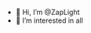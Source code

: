 - 👋 Hi, I’m @ZapLight
- 👀 I’m interested in all

<!---
ZapLight/ZapLight is a ✨ special ✨ repository because its `README.md` (this file) appears on your GitHub profile.
You can click the Preview link to take a look at your changes.
--->
